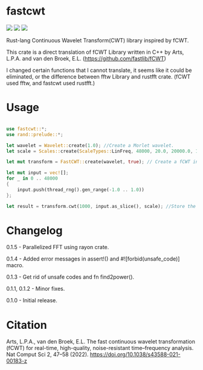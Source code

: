 # fastcwt
[![](https://img.shields.io/crates/v/fastcwt.svg)](https://crates.io/crates/fastcwt)
[![](https://img.shields.io/crates/l/fastcwt.svg)](https://crates.io/crates/fastcwt)
[![](https://docs.rs/fastcwt/badge.svg)](https://docs.rs/fastcwt/)

Rust-lang Continuous Wavelet Transform(CWT) library inspired by fCWT.

This crate is a direct translation of fCWT Library written in C++ by Arts, L.P.A. and van den Broek, E.L. (https://github.com/fastlib/fCWT)

I changed certain functions that I cannot translate, it seems like it could be eliminated, or the difference between fftw Library and rustfft crate. (fCWT used fftw, and fastcwt used rustfft.)

# Usage

``` Rust

use fastcwt::*;
use rand::prelude::*;

let wavelet = Wavelet::create(1.0); //Create a Morlet wavelet.
let scale = Scales::create(ScaleTypes::LinFreq, 48000, 20.0, 20000.0, 1000); //Create a scale factor.

let mut transform = FastCWT::create(wavelet, true); // Create a fCWT instance.

let mut input = vec![];
for _ in 0 .. 48000
{
    input.push(thread_rng().gen_range(-1.0 .. 1.0))
};

let result = transform.cwt(1000, input.as_slice(), scale); //Store the result.
```

# Changelog
0.1.5 - Parallelized FFT using rayon crate.

0.1.4 - Added error messages in assert!() and #![forbid(unsafe_code)] macro.

0.1.3 - Get rid of unsafe codes and fn find2power().

0.1.1, 0.1.2 - Minor fixes.

0.1.0 - Initial release.

# Citation
Arts, L.P.A., van den Broek, E.L. The fast continuous wavelet transformation (fCWT) for real-time, high-quality, noise-resistant time–frequency analysis. Nat Comput Sci 2, 47–58 (2022). https://doi.org/10.1038/s43588-021-00183-z